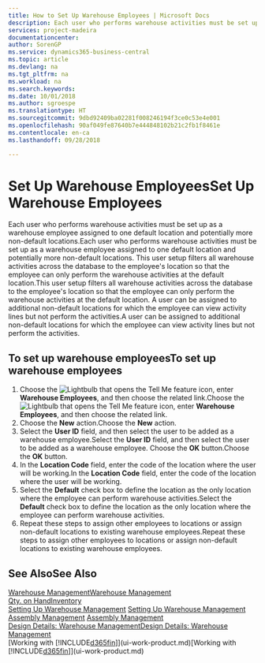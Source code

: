 ```yaml
---
title: How to Set Up Warehouse Employees | Microsoft Docs
description: Each user who performs warehouse activities must be set up as a warehouse employee assigned to one default location and potentially more non-default locations.
services: project-madeira
documentationcenter: 
author: SorenGP
ms.service: dynamics365-business-central
ms.topic: article
ms.devlang: na
ms.tgt_pltfrm: na
ms.workload: na
ms.search.keywords: 
ms.date: 10/01/2018
ms.author: sgroespe
ms.translationtype: HT
ms.sourcegitcommit: 9dbd92409ba02281f008246194f3ce0c53e4e001
ms.openlocfilehash: 90af049fe87640b7e444848102b21c2fb1f8461e
ms.contentlocale: en-ca
ms.lasthandoff: 09/28/2018

---
```

# <a name="set-up-warehouse-employees"></a><span data-ttu-id="c1a4f-103">Set Up Warehouse Employees</span><span class="sxs-lookup"><span data-stu-id="c1a4f-103">Set Up Warehouse Employees</span></span>
<span data-ttu-id="c1a4f-104">Each user who performs warehouse activities must be set up as a warehouse employee assigned to one default location and potentially more non-default locations.</span><span class="sxs-lookup"><span data-stu-id="c1a4f-104">Each user who performs warehouse activities must be set up as a warehouse employee assigned to one default location and potentially more non-default locations.</span></span> <span data-ttu-id="c1a4f-105">This user setup filters all warehouse activities across the database to the employee's location so that the employee can only perform the warehouse activities at the default location.</span><span class="sxs-lookup"><span data-stu-id="c1a4f-105">This user setup filters all warehouse activities across the database to the employee's location so that the employee can only perform the warehouse activities at the default location.</span></span> <span data-ttu-id="c1a4f-106">A user can be assigned to additional non-default locations for which the employee can view activity lines but not perform the activities.</span><span class="sxs-lookup"><span data-stu-id="c1a4f-106">A user can be assigned to additional non-default locations for which the employee can view activity lines but not perform the activities.</span></span>

## <a name="to-set-up-warehouse-employees"></a><span data-ttu-id="c1a4f-107">To set up warehouse employees</span><span class="sxs-lookup"><span data-stu-id="c1a4f-107">To set up warehouse employees</span></span>  
1.  <span data-ttu-id="c1a4f-108">Choose the ![Lightbulb that opens the Tell Me feature](media/ui-search/search_small.png "Tell me what you want to do") icon, enter **Warehouse Employees**, and then choose the related link.</span><span class="sxs-lookup"><span data-stu-id="c1a4f-108">Choose the ![Lightbulb that opens the Tell Me feature](media/ui-search/search_small.png "Tell me what you want to do") icon, enter **Warehouse Employees**, and then choose the related link.</span></span>  
2. <span data-ttu-id="c1a4f-109">Choose the **New** action.</span><span class="sxs-lookup"><span data-stu-id="c1a4f-109">Choose the **New** action.</span></span>  
3. <span data-ttu-id="c1a4f-110">Select the **User ID** field, and then select the user to be added as a warehouse employee.</span><span class="sxs-lookup"><span data-stu-id="c1a4f-110">Select the **User ID** field, and then select the user to be added as a warehouse employee.</span></span> <span data-ttu-id="c1a4f-111">Choose the **OK** button.</span><span class="sxs-lookup"><span data-stu-id="c1a4f-111">Choose the **OK** button.</span></span>  
6.  <span data-ttu-id="c1a4f-112">In the **Location Code** field, enter the code of the location where the user will be working.</span><span class="sxs-lookup"><span data-stu-id="c1a4f-112">In the **Location Code** field, enter the code of the location where the user will be working.</span></span>  
7.  <span data-ttu-id="c1a4f-113">Select the **Default** check box to define the location as the only location where the employee can perform warehouse activities.</span><span class="sxs-lookup"><span data-stu-id="c1a4f-113">Select the **Default** check box to define the location as the only location where the employee can perform warehouse activities.</span></span>  
8.  <span data-ttu-id="c1a4f-114">Repeat these steps to assign other employees to locations or assign non-default locations to existing warehouse employees.</span><span class="sxs-lookup"><span data-stu-id="c1a4f-114">Repeat these steps to assign other employees to locations or assign non-default locations to existing warehouse employees.</span></span>  

## <a name="see-also"></a><span data-ttu-id="c1a4f-115">See Also</span><span class="sxs-lookup"><span data-stu-id="c1a4f-115">See Also</span></span>  
[<span data-ttu-id="c1a4f-116">Warehouse Management</span><span class="sxs-lookup"><span data-stu-id="c1a4f-116">Warehouse Management</span></span>](warehouse-manage-warehouse.md)  
[<span data-ttu-id="c1a4f-117">Qty. on Hand</span><span class="sxs-lookup"><span data-stu-id="c1a4f-117">Inventory</span></span>](inventory-manage-inventory.md)  
<span data-ttu-id="c1a4f-118">[Setting Up Warehouse Management](warehouse-setup-warehouse.md)   </span><span class="sxs-lookup"><span data-stu-id="c1a4f-118">[Setting Up Warehouse Management](warehouse-setup-warehouse.md)   </span></span>  
<span data-ttu-id="c1a4f-119">[Assembly Management](assembly-assemble-items.md)  </span><span class="sxs-lookup"><span data-stu-id="c1a4f-119">[Assembly Management](assembly-assemble-items.md)  </span></span>  
[<span data-ttu-id="c1a4f-120">Design Details: Warehouse Management</span><span class="sxs-lookup"><span data-stu-id="c1a4f-120">Design Details: Warehouse Management</span></span>](design-details-warehouse-management.md)  
<span data-ttu-id="c1a4f-121">[Working with [!INCLUDE[d365fin](includes/d365fin_md.md)]](ui-work-product.md)</span><span class="sxs-lookup"><span data-stu-id="c1a4f-121">[Working with [!INCLUDE[d365fin](includes/d365fin_md.md)]](ui-work-product.md)</span></span>  

